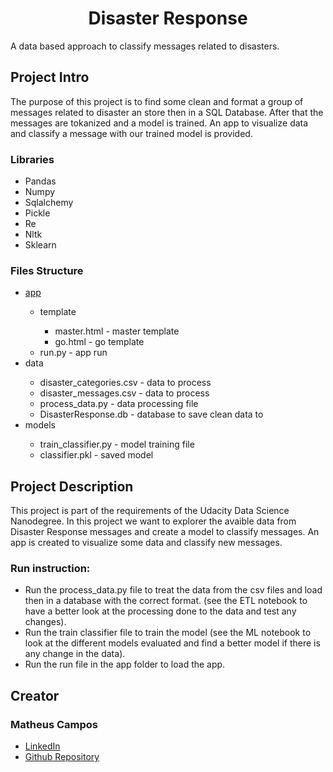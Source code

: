 
<h1 align="center">Disaster Response</h1>

<p>A data based approach to classify messages related to disasters.</p>

<h2>Project Intro</h2>

<p>The purpose of this project is to find some clean and format a group of messages related to disaster an store then in a SQL Database. After that the messages are tokanized and a model is trained. An app to visualize data and classify a message with our trained model is provided.</p>

<h3>Libraries</h3>
<ul>
  <li>Pandas</li>
  <li>Numpy</li>
  <li>Sqlalchemy</li>
  <li>Pickle</li>
  <li>Re</li>
  <li>Nltk</li>
  <li>Sklearn</li>
</ul>

<h3>Files Structure</h3>
<ul>
  <li><a><a href="https://github.com/matheusamc/udacity_datascience_nanodegree_disasterresponse/tree/main/app">app</a></li>
    <ul>
      <li>template</li>
      <ul>
        <li>master.html - master template</li>
        <li>go.html - go template</li>
      </ul>
      <li>run.py - app run</li>
  </ul>
  <li>data</li>
  <ul>
    <li>disaster_categories.csv - data to process</li>
    <li>disaster_messages.csv - data to process</li>
    <li>process_data.py - data processing file</li>
    <li>DisasterResponse.db - database to save clean data to</li>
  </ul>
  <li>models</li>
  <ul>
    <li>train_classifier.py - model training file</li>
    <li>classifier.pkl - saved model </li>
  </ul>
</ul>

<h2>Project Description</h2>
  <p>This project is part of the requirements of the Udacity Data Science Nanodegree. In this project we want to explorer the avaible data from Disaster Response messages and create a model to classify messages. An app is created to visualize some data and classify new messages.</p>

<h3>Run instruction:</h3>
<ul>
  <li>Run the process_data.py file to treat the data from the csv files and load then in a database with the correct format. (see the ETL notebook to have a better look at the processing done to the data and test any changes).</li>
  <li>Run the train classifier file to train the model (see the ML notebook to look at the different models evaluated and find a better model if there is any change in the data).</li>
  <li>Run the run file in the app folder to load the app.</li>
</ul>

<h2>Creator</h2>
<h3>Matheus Campos</h3>
  <ul>
    <li><a href="https://br.linkedin.com/in/matheus-de-abreu-monteiro-campos-90506aa2">LinkedIn</a></li>
    <li><a href="https://github.com/matheusamc">Github Repository</a></li>
  </ul>
